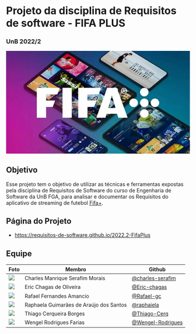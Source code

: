 
# Projeto da disciplina de Requisitos de software - FIFA PLUS
### UnB 2022/2
<div align="center">
<img src="docs/img/fifa-plus.jpg"/>
</div>

## Objetivo
Esse projeto tem o objetivo de utilizar as técnicas e ferramentas expostas pela disciplina de Requisitos de Software do curso de Engenharia de Software da UnB FGA, para analisar e documentar os Requisitos do aplicativo de streaming de futebol [Fifa+](https://www.fifa.com/fifaplus).

## Página do Projeto

- https://requisitos-de-software.github.io/2022.2-FifaPlus

## Equipe
| Foto                                                             | Membro                                  | Github                                                   |
| ---------------------------------------------------------------- | --------------------------------------- | -------------------------------------------------------- |
| <img src="https://github.com/charles-serafim.png" width="200"/>  | Charles Manrique Serafim Morais         | [@charles-serafim](https://github.com/charles-serafim)   |
| <img src="https://github.com/Eric-chagas.png" width="200"/>      | Eric Chagas de Oliveira                 | [@Eric-chagas](https://github.com/Eric-chagas)           |
| <img src="https://github.com/Rafael-gc.png" width="200"/>        | Rafael Fernandes Amancio                | [@Rafael-gc](https://github.com/Rafael-gc)               |
| <img src="https://github.com/raphaiela.png" width="200"/>        | Raphaela Guimarães de Araújo dos Santos | [@raphaiela](https://github.com/raphaiela)               |
| <img src="https://github.com/Thiago-Cerq.png" width="200"/>      | Thiago Cerqueira Borges                 | [@Thiago-Cerq](https://github.com/Thiago-Cerq)           |
| <img src="https://github.com/Wengel-Rodrigues.png" width="200"/> | Wengel Rodrigues Farias                 | [@Wengel-Rodrigues](https://github.com/Wengel-Rodrigues) |